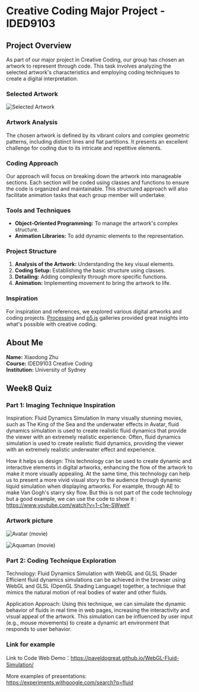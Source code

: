# Creative Coding Major Project - IDED9103

## Project Overview
As part of our major project in Creative Coding, our group has chosen an artwork to represent through code. This task involves analyzing the selected artwork's characteristics and employing coding techniques to create a digital interpretation.

### Selected Artwork
![Selected Artwork](https://substackcdn.com/image/fetch/f_auto,q_auto:good,fl_progressive:steep/https%3A%2F%2Fbucketeer-e05bbc84-baa3-437e-9518-adb32be77984.s3.amazonaws.com%2Fpublic%2Fimages%2Fa23e2b7f-ae0d-46cf-b5ba-65844e61b0a0_640x640.jpeg)

### Artwork Analysis
The chosen artwork is defined by its vibrant colors and complex geometric patterns, including distinct lines and flat partitions. It presents an excellent challenge for coding due to its intricate and repetitive elements.

### Coding Approach
Our approach will focus on breaking down the artwork into manageable sections. Each section will be coded using classes and functions to ensure the code is organized and maintainable. This structured approach will also facilitate animation tasks that each group member will undertake.

### Tools and Techniques
- **Object-Oriented Programming:** To manage the artwork's complex structure.
- **Animation Libraries:** To add dynamic elements to the representation.

### Project Structure
1. **Analysis of the Artwork:** Understanding the key visual elements.
2. **Coding Setup:** Establishing the basic structure using classes.
3. **Detailing:** Adding complexity through more specific functions.
4. **Animation:** Implementing movement to bring the artwork to life.

### Inspiration
For inspiration and references, we explored various digital artworks and coding projects. [Processing](https://processing.org/examples/) and [p5.js](https://p5js.org/examples/) galleries provided great insights into what's possible with creative coding.

## About Me
**Name:** Xiaodong Zhu  
**Course:** IDED9103 Creative Coding  
**Institution:** University of Sydney

## Week8 Quiz
### Part 1: Imaging Technique Inspiration
Inspiration: Fluid Dynamics Simulation
In many visually stunning movies, such as The King of the Sea and the underwater effects in Avatar, fluid dynamics simulation is used to create realistic fluid dynamics that provide the viewer with an extremely realistic experience.  Often, fluid dynamics simulation is used to create realistic fluid dynamics, providing the viewer with an extremely realistic underwater effect and experience.

How it helps us design: 
This technology can be used to create dynamic and interactive elements in digital artworks, enhancing the flow of the artwork to make it more visually appealing. At the same time, this technology can help us to present a more vivid visual story to the audience through dynamic liquid simulation when displaying artworks. For example, through AE to make Van Gogh's starry sky flow. But this is not part of the code technology but a good example, we can use the code to show it : https://www.youtube.com/watch?v=1-c1w-SWweY

### Artwork picture
![Avatar (movie)](https://static01.nyt.com/images/2022/12/13/multimedia/13avatar-fx-1-3a70/13avatar-fx-1-3a70-superJumbo.jpg?quality=75&auto=webp)

![Aquaman (movie)](https://static1.srcdn.com/wordpress/wp-content/uploads/2022/03/Aquaman-sitting-on-his-throne.jpg?q=50&fit=crop&w=1500&dpr=1.5)

### Part 2: Coding Technique Exploration

Technology: 
Fluid Dynamics Simulation with WebGL and GLSL Shader
Efficient fluid dynamics simulations can be achieved in the browser using WebGL and GLSL (OpenGL Shading Language) together, a technique that mimics the natural motion of real bodies of water and other fluids.

Application Approach:
Using this technique, we can simulate the dynamic behavior of fluids in real time in web pages, increasing the interactivity and visual appeal of the artwork. This simulation can be influenced by user input (e.g., mouse movements) to create a dynamic art environment that responds to user behavior.

### Link for example
Link to Code Web Demo：https://paveldogreat.github.io/WebGL-Fluid-Simulation/

More examples of presentations: https://experiments.withgoogle.com/search?q=fluid





